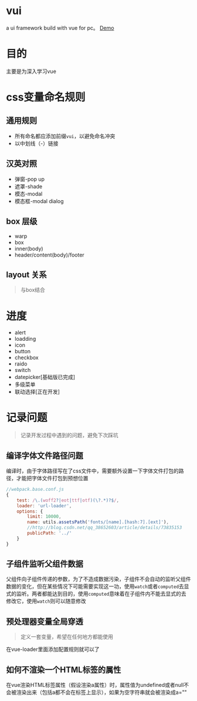# vui

a ui framework  build with vue for pc。
[Demo](https://2ue.github.io/vui)

# 目的

主要是为深入学习vue

# css变量命名规则
## 通用规则

- 所有命名都应添加前缀`vui`，以避免命名冲突
- 以中划线（-）链接

## 汉英对照

- 弹窗-pop up
- 遮罩-shade
- 模态-modal
- 模态框-modal dialog

## box 层级

- warp
- box
- inner(body)
- header/content(body)/footer

## layout 关系

> 与box结合

# 进度

- alert
- loadding
- icon
- button
- checkbox
- raido
- switch
- datepicker[基础版已完成]
- 多级菜单
- 联动选择[正在开发]

# 记录问题

> 记录开发过程中遇到的问题，避免下次踩坑

## 编译字体文件路径问题

编译时，由于字体路径写在了css文件中，需要额外设置一下字体文件打包的路径，才能把字体文件打包到预想位置

``` javascript
//webpack.base.conf.js
{
    test: /\.(woff2?|eot|ttf|otf)(\?.*)?$/,
    loader: 'url-loader',
    options: {
        limit: 10000,
        name: utils.assetsPath('fonts/[name].[hash:7].[ext]'),
        //http://blog.csdn.net/qq_38652603/article/details/73835153
        publicPath: '../'
    }
}
```

## 子组件监听父组件数据

父组件向子组件传递的参数，为了不造成数据污染，子组件不会自动的监听父组件数据的变化，但在某些情况下可能需要实现这一功，使用`watch`或者`computed`去显式的监听。两者都能达到目的，使用`computed`意味着在子组件内不能去显式的去修改它，使用`watch`则可以随意修改

## 预处理器变量全局穿透

> 定义一套变量，希望在任何地方都能使用

在vue-loader里面添加配置规则就可以了

## 如何不渲染一个HTML标签的属性

在vue渲染HTML标签属性（假设渲染a属性）时，属性值为undefined或者null不会被渲染出来（包括a都不会在标签上显示），如果为空字符串就会被渲染成a=""
